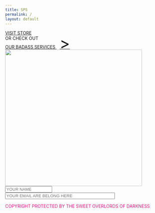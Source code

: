 ```yaml
---
title: SPS
permalink: /
layout: default
---
```

<div class="home">
  <div class="banner">
    <img src="{{ site.github.url }}/assets/images/banners/Sweet-Pixel-Studio-Indie-Games-Pakistan.svg" alt="">
  </div>
  <div>
    <div class="game-container">
      <img class="img-center" src="{{ site.github.url }}/assets/images/games/Abode-Horror-Adventure-Indie-Game-New.svg" alt="">
      <div class="sps-button-container game-link">
        <a href="http://gamejolt.com/games/abode/177072" target="_blank" class="sps-button">VISIT STORE</a>
        <div class="shadow"></div>
      </div>
    </div>
    <div class="game-container">
      <img class="img-center" src="{{ site.github.url }}/assets/images/games/Punkbusters-Action-RPG-Cyberpunk-Indie-Game-New.svg" alt="">
    </div>
    <div>
      <span class="services-message">OR CHECK OUT</span>
      <div class="sps-button-container services-link">
        <a href="{{site.github.url}}/services/" class="sps-button services-link">OUR BADASS SERVICES <span style="font-size: 50px; line-height: 14px; padding-left: 10px;">></span></a>
        <div class="shadow"></div>
      </div>
    </div>
    <div>
      <div class="social-links">
        <a class="twitter" href="https://twitter.com/sweetpixelstdio" target="_blank"><div class="icon"></div></a>
        <a class="instagram" href="https://www.instagram.com/sweetpixelstudio/" target="_blank"><div class="icon"></div></a>
        <a class="facebook" href="https://www.facebook.com/sweetpixelstudio/" target="_blank"><div class="icon"></div></a>
      </div>
      <div>
        <img style="width: 440px;" class="img-center" src="{{ site.github.url }}/assets/images/Sign-Up-Text.svg" alt="">
      </div>
      <form id="contact-form" class="contact-form">
        <input style="width: 30%" type="text" placeholder="YOUR NAME">
        <input style="width: 70%" type="email" placeholder="YOUR EMAIL ARE BELONG HERE">
        <a href="" class="boom">
          <div class="icon"></div>
        </a>
        <!-- <img src="{{site.github.url}}/assets/images/Indie-Games-Boom.svg" alt=""> -->
      </form>
    </div>
  </div>
  <div class="footer">
    <p style="color: #f51484">COPYRIGHT PROTECTED BY THE SWEET OVERLORDS OF DARKNESS</p>
  </div>
</div>